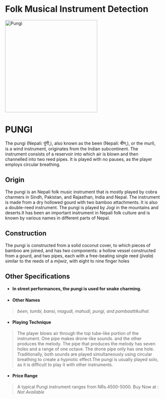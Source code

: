 # Folk Musical Instrument Detection

<img src="https://www.india-instruments.com/tl_files/instruments/windinst/pungi/pungi01.JPG" alt="Pungi" width="300"/>

<!-- ![Pungi](https://www.india-instruments.com/tl_files/instruments/windinst/pungi/pungi01.JPG) -->
# PUNGI

The pungi (Nepali: पुंगी,), also known as the been (Nepali: बीन,), or the murli, is a wind instrument, originates from the Indian subcontinent. The instrument consists of a reservoir into which air is blown and then channelled into two reed pipes. It is played with no pauses, as the player employs circular breathing.


## Origin

The pungi is an Nepali folk music instrument that is mostly played by cobra charmers in Sindh, Pakistan, and Rajasthan, India and Nepal. The instrument is made from a dry hollowed gourd with two bamboo attachments. It is also a double-reed instrument. The pungi is played by Jogi in the mountains and deserts.It has been an important instrument in Nepali folk culture and is known by various names in different parts of Nepal.

## Construction

The pungi is constructed from a solid coconut cover, to which pieces of bamboo are joined, and has two components: a hollow vessel constructed from a gourd, and two pipes, each with a free-beating single reed (*jivala*) similar to the reeds of a *mijwiz*, with eight to nine finger holes

## Other Specifications

- #### In street performances, the pungi is used for snake charming.
- #### Other Names
> *been, tumbi, bansi, magudi, mahudi, pungi, and pambaattikulhal.*
- #### Playing Technique
> The player blows air through the top tube-like portion of the instrument. One pipe makes drone-like sounds. and the other produces the melody. The pipe that produces the melody has seven holes and a range of one octave. The drone pipe only has one hole. Traditionally, both sounds are played simultaneously using circular breathing to create a hypnotic effect.The pungi is usually played solo, as it is difficult to play it with other instruments.
- #### Price Range 
> A typical Pungi instrument ranges from NRs.4500-5000.
> Buy Now at : *Not Available*